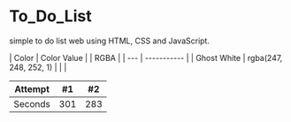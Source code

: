 # To_Do_List

simple to do list web using HTML, CSS and JavaScript.



| Color  | Color Value | | RGBA |
| --- | ----------- |
| Ghost White | rgba(247, 248, 252, 1) | |  |



| Attempt | #1    | #2    |
| :---:   | :---: | :---: |
| Seconds | 301   | 283   |


